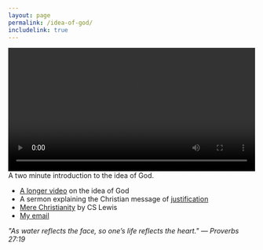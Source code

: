 ```yaml
---
layout: page
permalink: /idea-of-god/
includelink: true
---
```


<div class="imgcap" style="display: block; margin-left: auto; margin-right: auto; width:99.9%">
    <div style="width:100%; min-width:250px; display: inline-block; vertical-align: top;text-align:center;padding-right:10px;">
    <video style="width:100%;min-width:250px;" controls>
      <source src="/assets/idea-of-god.mp4" type="video/mp4">
      Your browser does not support HTML video.
    </video>
    <div style="text-align: left;">A two minute introduction to the idea of God.</div>
  </div>
</div>

* [A longer video](https://www.youtube.com/watch?v=f-wWBGo6a2w) on the idea of God
* A sermon explaining the Christian message of [justification](/justification/)
* [Mere Christianity](https://www.amazon.com/Mere-Christianity-C-S-Lewis/dp/0060652926) by CS Lewis
* [My email](/static/email.txt)

_"As water reflects the face, so one’s life reflects the heart." — Proverbs 27:19_